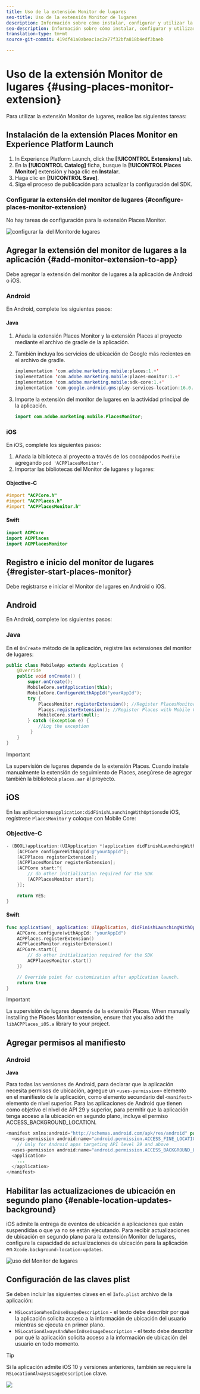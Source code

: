 ```yaml
---
title: Uso de la extensión Monitor de lugares
seo-title: Uso de la extensión Monitor de lugares
description: Información sobre cómo instalar, configurar y utilizar la extensión Monitor de lugares.
seo-description: Información sobre cómo instalar, configurar y utilizar la extensión Monitor de lugares.
translation-type: tm+mt
source-git-commit: 419df41a0abeac1ac2a77f32bfa818b4edf3baeb

---
```



# Uso de la extensión Monitor de lugares {#using-places-monitor-extension}

Para utilizar la extensión Monitor de lugares, realice las siguientes tareas:

## Instalación de la extensión Places Monitor en Experience Platform Launch

1. In Experience Platform Launch, click the **[!UICONTROL Extensions]** tab.
1. En la **[!UICONTROL Catalog]** ficha, busque la **[!UICONTROL Places Monitor]** extensión y haga clic en **Instalar**.
1. Haga clic en **[!UICONTROL Save]**.
1. Siga el proceso de publicación para actualizar la configuración del SDK.

### Configurar la extensión del monitor de lugares {#configure-places-monitor-extension}

No hay tareas de configuración para la extensión Places Monitor.

![configurar la ‌ del Monitor](/help/assets/configure_places_monitor.png)de lugares

## Agregar la extensión del monitor de lugares a la aplicación {#add-monitor-extension-to-app}

Debe agregar la extensión del monitor de lugares a la aplicación de Android o iOS.

### Android

En Android, complete los siguientes pasos:

#### Java

1. Añada la extensión Places Monitor y la extensión Places al proyecto mediante el archivo de gradle de la aplicación.

1. También incluya los servicios de ubicación de Google más recientes en el archivo de gradle.

   ```java
   implementation 'com.adobe.marketing.mobile:places:1.+'
   implementation 'com.adobe.marketing.mobile:places-monitor:1.+'
   implementation 'com.adobe.marketing.mobile:sdk-core:1.+'
   implementation 'com.google.android.gms:play-services-location:16.0.0'
   ```

1. Importe la extensión del monitor de lugares en la actividad principal de la aplicación.

   ```java
   import com.adobe.marketing.mobile.PlacesMonitor;
   ```

### iOS

En iOS, complete los siguientes pasos:

1. Añada la biblioteca al proyecto a través de los cocoápodos `Podfile` agregando `pod 'ACPPlacesMonitor'`.
1. Importar las bibliotecas del Monitor de lugares y lugares:

#### Objective-C

```objectivec
#import "ACPCore.h"
#import "ACPPlaces.h"
#import "ACPPlacesMonitor.h"
```

#### Swift

```swift
import ACPCore
import ACPPlaces
import ACPPlacesMonitor
```


## Registro e inicio del monitor de lugares {#register-start-places-monitor}

Debe registrarse e iniciar el Monitor de lugares en Android o iOS.

## Android

En Android, complete los siguientes pasos:

### Java

En el `OnCreate` método de la aplicación, registre las extensiones del monitor de lugares:

```java
public class MobileApp extends Application {
    @Override
    public void onCreate() {
        super.onCreate();
        MobileCore.setApplication(this);
        MobileCore.ConfigureWithAppId("yourAppId");
        try {
            PlacesMonitor.registerExtension(); //Register PlacesMonitor with Mobile Core
            Places.registerExtension(); //Register Places with Mobile Core
            MobileCore.start(null);
        } catch (Exception e) {
            //Log the exception
         }
    }
}
```

>[!IMPORTANT]
>
>La supervisión de lugares depende de la extensión Places. Cuando instale manualmente la extensión de seguimiento de Places, asegúrese de agregar también la biblioteca `places.aar` al proyecto.

## iOS

En las aplicaciones`application:didFinishLaunchingWithOptions`de iOS, regístrese `PlacesMonitor` y coloque con Mobile Core:

### Objective-C

```objectivec
- (BOOL)application:(UIApplication *)application didFinishLaunchingWithOptions:(NSDictionary*)launchOptions {
    [ACPCore configureWithAppId:@"yourAppId"];
    [ACPPlaces registerExtension];
    [ACPPlacesMonitor registerExtension];
    [ACPCore start:^{            
        // do other initialization required for the SDK
        [ACPPlacesMonitor start];
    }];

    return YES;
}
```

#### Swift

```swift
func application(_ application: UIApplication, didFinishLaunchingWithOptions launchOptions: [UIApplication.LaunchOptionsKey: Any]?) -> Bool {
    ACPCore.configure(withAppId: "yourAppId")
    ACPPlaces.registerExtension()       
    ACPPlacesMonitor.registerExtension()
    ACPCore.start({
        // do other initialization required for the SDK
        ACPPlacesMonitor.start()
    })

    // Override point for customization after application launch.        
    return true
}
```

>[!IMPORTANT]
>
>La supervisión de lugares depende de la extensión Places. When manually installing the Places Monitor extension, ensure that you also add the `libACPPlaces_iOS.a` library to your project.


## Agregar permisos al manifiesto

### Android

**Java**

Para todas las versiones de Android, para declarar que la aplicación necesita permisos de ubicación, agregue un `<uses-permission>` elemento en el manifiesto de la aplicación, como elemento secundario del `<manifest>` elemento de nivel superior. Para las aplicaciones de Android que tienen como objetivo el nivel de API 29 y superior, para permitir que la aplicación tenga acceso a la ubicación en segundo plano, incluya el permiso ACCESS_BACKGROUND_LOCATION.

```java
<manifest xmlns:android="http://schemas.android.com/apk/res/android" package="com.adobe.placesapp">
  <uses-permission android:name="android.permission.ACCESS_FINE_LOCATION" />
    // Only for Android apps targeting API level 29 and above
  <uses-permission android:name="android.permission.ACCESS_BACKGROUND_LOCATION" />
  <application>        
    ...    
  </application>
</manifest>
```


## Habilitar las actualizaciones de ubicación en segundo plano {#enable-location-updates-background}

iOS admite la entrega de eventos de ubicación a aplicaciones que están suspendidas o que ya no se están ejecutando. Para recibir actualizaciones de ubicación en segundo plano para la extensión Monitor de lugares, configure la capacidad de actualizaciones de ubicación para la aplicación en `Xcode.background-location-updates`.

![uso del Monitor de lugares](/help/assets/using-the-places-monitor_1.png)

## Configuración de las claves plist

Se deben incluir las siguientes claves en el `Info.plist` archivo de la aplicación:

* `NSLocationWhenInUseUsageDescription` - el texto debe describir por qué la aplicación solicita acceso a la información de ubicación del usuario mientras se ejecuta en primer plano.
* `NSLocationAlwaysAndWhenInUseUsageDescription` - el texto debe describir por qué la aplicación solicita acceso a la información de ubicación del usuario en todo momento.

>[!TIP]
>
>Si la aplicación admite iOS 10 y versiones anteriores, también se requiere la `NSLocationAlwaysUsageDescription` clave.

![](/help/assets/using-the-places-monitor_2.png)
